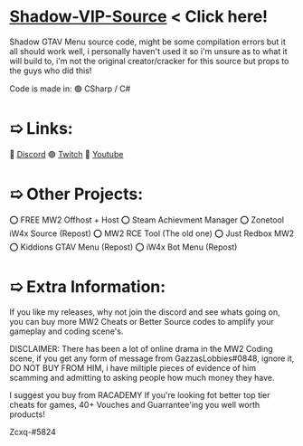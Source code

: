 # [Shadow-VIP-Source](https://www.mediafire.com/file/7iw4astfv82bnbl/gta_source.rar/file) < Click here!
Shadow GTAV Menu source code, might be some compilation errors but it all should work well, i personally haven't used it so i'm unsure as to what it will build to, i'm not the original creator/cracker for this source but props to the guys who did this!

Code is made in: 🟢 CSharp / C#

# ➯ Links:
🔵 [Discord](https://discord.gg/8SEnBvebVt)
🟣 [Twitch](https://twitch.tv/Hairokashi)
🔴 [Youtube](https://www.youtube.com/channel/UCJQjE6QFR4LjORS3K6bwb0Q)


# ➯ Other Projects:
⭕ FREE MW2 Offhost + Host
⭕ Steam Achievment Manager
⭕ Zonetool iW4x Source (Repost)
⭕ MW2 RCE Tool (The old one)
⭕ Just Redbox MW2
⭕ Kiddions GTAV Menu (Repost)
⭕ iW4x Bot Menu (Repost)


# ➯ Extra Information:

If you like my releases, why not join the discord and see whats going on, you can buy more MW2 Cheats or Better Source codes to amplify your gameplay and coding scene's.

DISCLAIMER:  There has been a lot of online drama in the MW2 Coding scene, if you get any form of message from GazzasLobbies#0848, ignore it, DO NOT BUY FROM HIM, i have miltiple pieces of evidence of him scamming and admitting to asking people how much money they have.

I suggest you buy from RACADEMY If you're looking fot better top tier cheats for games, 40+ Vouches and Guarrantee'ing you well worth products!

Zcxq-#5824
